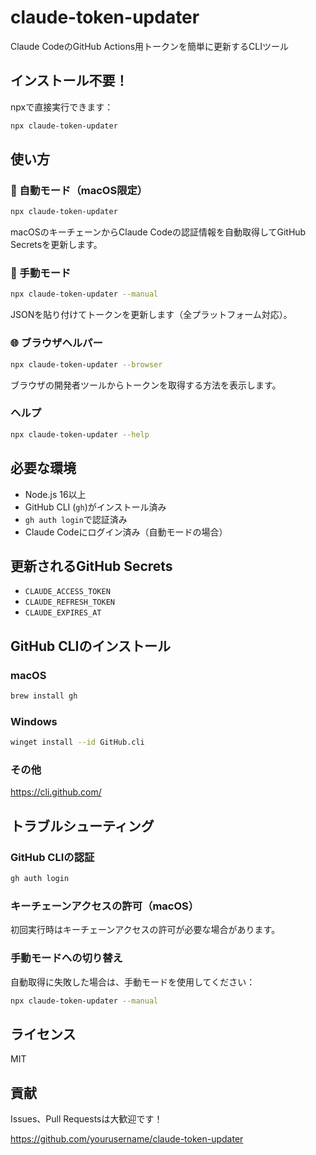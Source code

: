 # claude-token-updater

Claude CodeのGitHub Actions用トークンを簡単に更新するCLIツール

## インストール不要！

npxで直接実行できます：

```bash
npx claude-token-updater
```

## 使い方

### 🎯 自動モード（macOS限定）

```bash
npx claude-token-updater
```

macOSのキーチェーンからClaude Codeの認証情報を自動取得してGitHub Secretsを更新します。

### 📝 手動モード

```bash
npx claude-token-updater --manual
```

JSONを貼り付けてトークンを更新します（全プラットフォーム対応）。

### 🌐 ブラウザヘルパー

```bash
npx claude-token-updater --browser
```

ブラウザの開発者ツールからトークンを取得する方法を表示します。

### ヘルプ

```bash
npx claude-token-updater --help
```

## 必要な環境

- Node.js 16以上
- GitHub CLI (`gh`)がインストール済み
- `gh auth login`で認証済み
- Claude Codeにログイン済み（自動モードの場合）

## 更新されるGitHub Secrets

- `CLAUDE_ACCESS_TOKEN`
- `CLAUDE_REFRESH_TOKEN`
- `CLAUDE_EXPIRES_AT`

## GitHub CLIのインストール

### macOS
```bash
brew install gh
```

### Windows
```bash
winget install --id GitHub.cli
```

### その他
https://cli.github.com/

## トラブルシューティング

### GitHub CLIの認証

```bash
gh auth login
```

### キーチェーンアクセスの許可（macOS）

初回実行時はキーチェーンアクセスの許可が必要な場合があります。

### 手動モードへの切り替え

自動取得に失敗した場合は、手動モードを使用してください：

```bash
npx claude-token-updater --manual
```

## ライセンス

MIT

## 貢献

Issues、Pull Requestsは大歓迎です！

https://github.com/yourusername/claude-token-updater